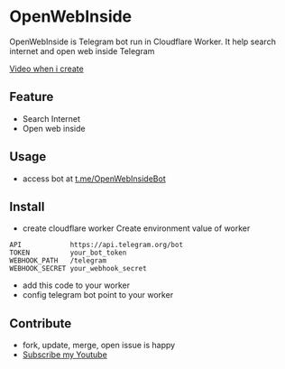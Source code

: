 # OpenWebInside

OpenWebInside is Telegram bot run in Cloudflare Worker.
It help search internet and open web inside Telegram

[Video when i create](https://youtu.be/mMCXSbXBUe0?si=XhtMpGITWRmazdr_)

## Feature
- Search Internet
- Open web inside

## Usage
- access bot at [t.me/OpenWebInsideBot](https://t.me/OpenWebInsideBot)

## Install
- create cloudflare worker
Create environment value of worker
```
API	           https://api.telegram.org/bot
TOKEN          your_bot_token
WEBHOOK_PATH   /telegram
WEBHOOK_SECRET your_webhook_secret
```

- add this code to your worker
- config telegram bot point to your worker 

## Contribute
- fork, update, merge, open issue is happy
- [Subscribe my Youtube](https://www.youtube.com/@WingramOrg)